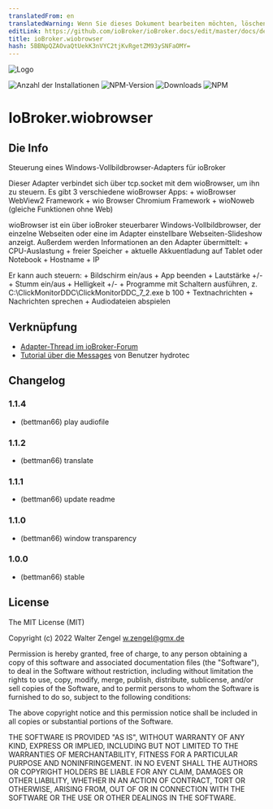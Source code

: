 ```yaml
---
translatedFrom: en
translatedWarning: Wenn Sie dieses Dokument bearbeiten möchten, löschen Sie bitte das Feld "translationsFrom". Andernfalls wird dieses Dokument automatisch erneut übersetzt
editLink: https://github.com/ioBroker/ioBroker.docs/edit/master/docs/de/adapterref/iobroker.wiobrowser/README.md
title: ioBroker.wiobrowser
hash: 5BBNpQZAOvaQtUekK3nVYC2tjKvRgetZM93ySNFaOMY=
---
```

![Logo](../../../en/adapterref/iobroker.wiobrowser/admin/wiobrowser.png)

![Anzahl der Installationen](http://iobroker.live/badges/wiobrowser-stable.svg)
![NPM-Version](http://img.shields.io/npm/v/iobroker.wiobrowser.svg)
![Downloads](https://img.shields.io/npm/dm/iobroker.wiobrowser.svg)
![NPM](https://nodei.co/npm/iobroker.wiobrowser.png?downloads=true)

# IoBroker.wiobrowser
## Die Info
Steuerung eines Windows-Vollbildbrowser-Adapters für ioBroker

Dieser Adapter verbindet sich über tcp.socket mit dem wioBrowser, um ihn zu steuern. Es gibt 3 verschiedene wioBrowser Apps: + wioBrowser WebView2 Framework + wio Browser Chromium Framework + wioNoweb (gleiche Funktionen ohne Web)

wioBrowser ist ein über ioBroker steuerbarer Windows-Vollbildbrowser, der einzelne Webseiten oder eine im Adapter einstellbare Webseiten-Slideshow anzeigt. Außerdem werden Informationen an den Adapter übermittelt: + CPU-Auslastung + freier Speicher + aktuelle Akkuentladung auf Tablet oder Notebook + Hostname + IP

Er kann auch steuern: + Bildschirm ein/aus + App beenden + Lautstärke +/- + Stumm ein/aus + Helligkeit +/- + Programme mit Schaltern ausführen, z. C:\ClickMonitorDDC\ClickMonitorDDC_7_2.exe b 100 + Textnachrichten + Nachrichten sprechen + Audiodateien abspielen

## Verknüpfung
* [Adapter-Thread im ioBroker-Forum](https://forum.iobroker.net/topic/50982/neuer-adapter-wiobrowser-f%C3%BCr-windows)
* [Tutorial über die Messages](https://forum.iobroker.net/topic/51534/tutorial-wiobrowser-windows-desktop-popup-messages) von Benutzer hydrotec

## Changelog
### 1.1.4
* (bettman66) play audiofile

### 1.1.2
* (bettman66) translate

### 1.1.1
* (bettman66) update readme

### 1.1.0
* (bettman66) window transparency

### 1.0.0
* (bettman66) stable

## License
The MIT License (MIT)

Copyright (c) 2022 Walter Zengel <w.zengel@gmx.de>

Permission is hereby granted, free of charge, to any person obtaining a copy
of this software and associated documentation files (the "Software"), to deal
in the Software without restriction, including without limitation the rights
to use, copy, modify, merge, publish, distribute, sublicense, and/or sell
copies of the Software, and to permit persons to whom the Software is
furnished to do so, subject to the following conditions:

The above copyright notice and this permission notice shall be included in
all copies or substantial portions of the Software.

THE SOFTWARE IS PROVIDED "AS IS", WITHOUT WARRANTY OF ANY KIND, EXPRESS OR
IMPLIED, INCLUDING BUT NOT LIMITED TO THE WARRANTIES OF MERCHANTABILITY,
FITNESS FOR A PARTICULAR PURPOSE AND NONINFRINGEMENT. IN NO EVENT SHALL THE
AUTHORS OR COPYRIGHT HOLDERS BE LIABLE FOR ANY CLAIM, DAMAGES OR OTHER
LIABILITY, WHETHER IN AN ACTION OF CONTRACT, TORT OR OTHERWISE, ARISING FROM,
OUT OF OR IN CONNECTION WITH THE SOFTWARE OR THE USE OR OTHER DEALINGS IN
THE SOFTWARE.